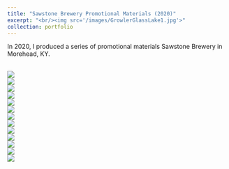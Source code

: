 ```yaml
---
title: "Sawstone Brewery Promotional Materials (2020)"
excerpt: "<br/><img src='/images/GrowlerGlassLake1.jpg'>"
collection: portfolio
---
```


In 2020, I produced a series of promotional materials Sawstone Brewery in Morehead, KY. 


<br/><img src='/images/1_Beer.jpg'>
<br/><img src='/images/6_Beer.jpg'>
<br/><img src='/images/8_Beer.jpg'>
<br/><img src='/images/11_Beer.jpg'>
<br/><img src='/images/ValsSaison_Beer.jpg'>
<br/><img src='/images/CamperOnTable.jpg'>
<br/><img src='/images/Crowler2.jpg'>
<br/><img src='/images/FlatbillOnBar.jpg'>
<br/><img src='/images/Glass1.jpg'>
<br/><img src='/images/Grey.jpg'>
<br/><img src='/images/GrowlerGlassLake1.jpg'>
<br/><img src='/images/GrowlerMushrooms1.jpg'>
<br/><img src='/images/TruckerNich.jpg'>